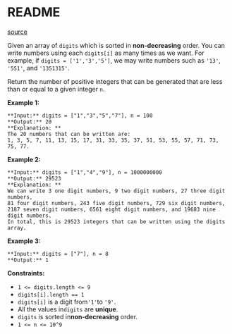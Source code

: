 # README #
[source](https://leetcode.com/problems/numbers-at-most-n-given-digit-set/)

Given an array of `digits` which is sorted in **non-decreasing** order. You can write numbers using each `digits[i]` as many times as we want. For example, if `digits = ['1','3','5']`, we may write numbers such as `'13'`, `'551'`, and `'1351315'`.

Return the number of positive integers that can be generated that are less than or equal to a given integer `n`.


**Example 1:**

```
**Input:** digits = ["1","3","5","7"], n = 100
**Output:** 20
**Explanation: **
The 20 numbers that can be written are:
1, 3, 5, 7, 11, 13, 15, 17, 31, 33, 35, 37, 51, 53, 55, 57, 71, 73, 75, 77.
```

**Example 2:**

```
**Input:** digits = ["1","4","9"], n = 1000000000
**Output:** 29523
**Explanation: **
We can write 3 one digit numbers, 9 two digit numbers, 27 three digit numbers,
81 four digit numbers, 243 five digit numbers, 729 six digit numbers,
2187 seven digit numbers, 6561 eight digit numbers, and 19683 nine digit numbers.
In total, this is 29523 integers that can be written using the digits array.
```

**Example 3:**

```
**Input:** digits = ["7"], n = 8
**Output:** 1
```


**Constraints:**


+ `1 <= digits.length <= 9`
+ `digits[i].length == 1`
+ `digits[i]` is a digit from`'1'`to `'9'`.
+ All the values in`digits` are **unique**.
+ `digits` is sorted in**non-decreasing** order.
+ `1 <= n <= 10^9`


